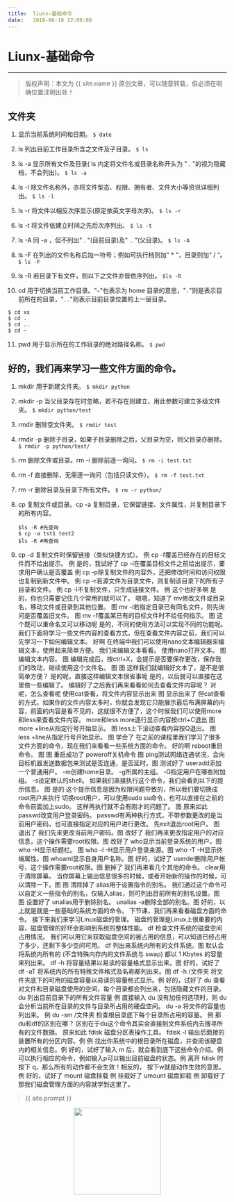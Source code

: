 ```yaml
---              
title:  liunx-基础命令
date:   2018-06-18 12:00:00
---
```

# Liunx-基础命令

***
> 版权声明：本文为 {{ site.name }} 原创文章，可以随意转载，但必须在明确位置注明出处！

## 文件夹
1. 显示当前系统时间和日期。
`$ date`

2. ls 列出目前工作目录所含之文件及子目录。
`$ ls`  

3. ls -a 显示所有文件及目录( ls 内定将文件名或目录名称开头为 " . "的视为隐藏档，不会列出)。
`$ ls -a`

4. ls -l 除文件名称外，亦将文件型态、权限、拥有者、文件大小等资讯详细列出。
`$ ls -l`

5. ls -r 将文件以相反次序显示(原定依英文字母次序)。
`$ ls -r`

6. ls -t 将文件依建立时间之先后次序列出。
`$ ls -t`

7. ls -A 同 -a ，但不列出" . "(目前目录)及" .. "(父目录)。
`$ ls -A`

8. ls -F 在列出的文件名称后加一符号；例如可执行档则加" * "，目录则加“ / “。
`$ ls -F`

9. ls -R 若目录下有文件，则以下之文件亦皆依序列出。
`$ls -R`

10. cd 用于切换当前工作目录。"`~`"也表示为 home 目录的意思，"`.`"则是表示目前所在的目录，"`..`"则表示目前目录位置的上一层目录。
   ```
   $ cd xx
   $ cd .
   $ cd ..
   $ cd ~
   ```

11. pwd 用于显示所在的工作目录的绝对路径名称。
`$ pwd`

## 好的，我们再来学习一些文件方面的命令。
1. mkdir 用于新建文件夹。
`$ mkdir python`

2. mkdir -p 当父目录存在时忽略，若不存在则建立，用此参数可建立多级文件夹。
`$ mkdir python/test`

3. rmdir 删除空文件夹。
`$ rmdir test`

4. rmdir -p 删除子目录，如果子目录删除之后，父目录为空，则父目录亦删除。
`$ rmdir -p python/test/`

5. rm 删除文件或目录。rm -i 删除前逐一询问。
`$ rm -i test.txt`

6. rm -f 直接删除，无需逐一询问（包括只读文件）。
`$ rm -f test.txt`

7. rm -r 删除目录及目录下所有文件。
`$ rm -r python/`

8. cp 复制文件或目录。cp -a 复制目录，它保留链接、文件属性，并复制目录下的所有内容。
    ```
    $ls -R #先查询
    $ cp -a tst1 test2
    $ls -R #再查询
    ```

9. cp -d 复制文件时保留链接（类似快捷方式）。 例
cp -f覆盖已经存在的目标文件而不给出提示。 例
是的，我试好了
cp -i在覆盖目标文件之前给出提示，要求用户确认是否覆盖 例
cp -p除复制文件的内容外，还把修改时间和访问权限也复制到新文件中。 例
cp -r若源文件为目录文件，则复制该目录下的所有子目录和文件。 例
cp -l不复制文件，只生成链接文件。 例
这个也好多啊
是的，你也只需要记住几个常用的就可以了。
嗯嗯，知道了
mv修改文件或目录名，移动文件或目录到其他位置。 图
mv -i若指定目录已有同名文件，则先询问是否覆盖旧文件。 图
mv -f覆盖某已有的目标文件时不给任何指示。 图
这个既可以重命名又可以移动呢
是的，不同的使用方法可以实现不同的功能呢。
我们下面将学习一些文件内容的查看方式，但在查看文件内容之前，我们可以先学习一下如何编辑文本。
好啊
在终端中我们可以使用nano文本编辑器来编辑文本，使用起来简单方便。
我们来编辑文本看看。
使用nano打开文本。 图
编辑文本内容。 图
编辑完成后，按ctrl+X，会提示是否要保存更改，保存我们的改动，继续使用这个文件名。 图 图
这样我们就编辑好文本了，是不是很简单方便？
是的呢，直接这样编辑文本很省事呢
是的，以后就可以直接在这里做一些编辑了。
编辑好了之后我们再来看看如何去查看文件内容呢？
对呢，怎么查看呢
使用cat查看，将文件内容显示出来 图
显示出来了
但cat查看的方式，如果你的文件内容太多时，你就会发现它只能展示最后布满屏幕的内容，前面的内容是看不见的，这就很不方便了，这个时候我们可以使用more和less来查看文件内容。
more和less
more逐行显示内容按ctrl+C退出 图
more +line从指定行号开始显示。 图
less上下滚动查看内容按Q退出。 图
less +line从指定行号开始显示。 图
学会了
在之前的课程里我们学习了很多文件方面的命令，现在我们来看看一些系统方面的命令。
好的啊
reboot重启命令。 图 图
重启成功了
poweroff关机命令 图
ping测试网络连通状况，会向目标机器发送数据包来测试是否连通，是否延时。图
测试好了
useradd添加一个普通用户。
-m创建home目录。
-g所属的主组。
-G指定用户在哪些附加组。
-s设定默认的shell。
如果我们直接执行这个命令，我们会看到以下的提示信息。 图
是的
这个提示信息是因为权限问题导致的，所以我们要切换成root用户来执行
切换root用户，可以使用sudo su命令，也可以直接在之前的命令前面加上sudo。
这样再执行就不会有刚才的问题了。 图
原来如此
passwd改变用户登录密码。
passwd有两种执行方式，不带参数更改的是当前用户密码，也可直接指定对应的用户进行更改。
先exit退出root用户。 图
退出了
我们先来更改当前用户密码。图
改好了
我们再来更改指定用户的对应信息，这个操作需要root权限。图
改好了
who显示当前登录系统的用户。图
who -H显示标题栏。 图
who -l -H显示用户登录来源。图
who -T -H显示终端属性。图
whoami显示自身用户名称。图
好的，试好了
userdel删除用户帐号，这个操作需要root权限。图
删掉了
我们再来看几个其他的命令。
clear用于清除屏幕。
当你屏幕上输出信息很多的时候，或者开始新的操作的时候，可以清除一下。图 图
清除掉了
alias用于设置指令的别名。
我们通过这个命令可以自定义一些指令的别名，仅输入alias，则可列出目前所有的别名设置。图 图
设置好了
unalias用于删除别名。
unalias -a删除全部的别名。图
好的，以上就是就是一些基础的系统方面的命令。
下节课，我们再来看看磁盘方面的命令。
接下来我们来学习Linux磁盘的管理。
磁盘的管理是Linux上很重要的内容，磁盘管理的好坏会影响到系统的整体性能。
df 检查文件系统的磁盘空间占用情况。
我们可以用它来获取磁盘空间的被占用的信息，可以知道已经占用了多少，还剩下多少空间可用。
df 列出来系统内所有的文件系统。图
默认会将系统内所有的 (不含特殊内存内的文件系统与 swap) 都以 1 Kbytes 的容量来列出来。
df -h 将容量结果以易读的容量格式显示出来。图
好的，试好了
df -aT 将系统内的所有特殊文件格式及名称都列出来。图
df -h /文件夹 将文件夹底下的可用的磁盘容量以易读的容量格式显示。例
好的，试好了
du 查看对文件和目录磁盘使用的空间，每个目录都会列出来，包括隐藏文件的目录。
du 列出目前目录下的所有文件容量 例
直接输入 du 没有加任何选项时，则 du 会分析当前所在目录的文件与目录所占用的硬盘空间。
du -a 将文件的容量也列出来。 例
du -sm /文件夹 检查根目录底下每个目录所占用的容量。 例
那du和df的区别在哪？
区别在于du这个命令其实会直接到文件系统内去搜寻所有的文件数据。
原来如此
fdisk 磁盘分区表操作工具。
fdisk -l 输出后面接的装置所有的分区内容。例 例
找出你系统中的根目录所在磁盘，并查阅该硬盘内的相关信息。例
好的，试好了输入 m 后，就会看到底下这些命令介绍。例
可以执行相应的命令，例如输入p可以输出目前磁盘的状态。例
离开 fdisk 时按下 q，那么所有的动作都不会生效！相反的， 按下w就是动作生效的意思。例
好的，试好了
mount 磁盘挂载 例
挂载好了
umount 磁盘卸载 例
卸载好了
那我们磁盘管理方面的内容就学到这里了。

> {{ site.prompt }}

<div  align="center">
<img src="https://rengui520.github.io/images/wechart.jpg" width = "200" height = "200"/>